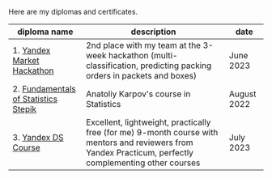 Here are my diplomas and certificates.

|diploma name|description|date|
|-|--------|---|
|1. [Yandex Market Hackathon](https://github.com/Aalfaa/portfolio/blob/main/Diplomas_and_certificates/Yandex_Market_Hackathon.pdf)|2nd place with my team at the 3-week hackathon (multi-classification, predicting packing orders in packets and boxes)|June 2023|
|2. [Fundamentals of Statistics Stepik](https://github.com/Aalfaa/portfolio/blob/main/Diplomas_and_certificates/Fundamentals_of_Statistics_Stepik.pdf)|Anatoliy Karpov's course in Statistics|August 2022|
|3. [Yandex DS Course](https://github.com/Aalfaa/portfolio/blob/main/Diplomas_and_certificates/Yandex_DS_Course.pdf)|Excellent, lightweight, practically free (for me) 9-month course with mentors and reviewers from Yandex Practicum, perfectly complementing other courses|July 2023|
